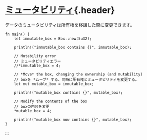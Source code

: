 # [ミュータビリティ](#ミュータビリティ){.header}

データのミュータビリティは所有権を移譲した際に変更できます。

    fn main() {
        let immutable_box = Box::new(5u32);

        println!("immutable_box contains {}", immutable_box);

        // Mutability error
        // ミュータビリティエラー
        //*immutable_box = 4;

        // *Move* the box, changing the ownership (and mutability)
        // boxを *ムーブ* する、同時に所有権とミュータビリティを変更する。
        let mut mutable_box = immutable_box;

        println!("mutable_box contains {}", mutable_box);

        // Modify the contents of the box
        // boxの内容を変更
        *mutable_box = 4;

        println!("mutable_box now contains {}", mutable_box);
    }
:::


